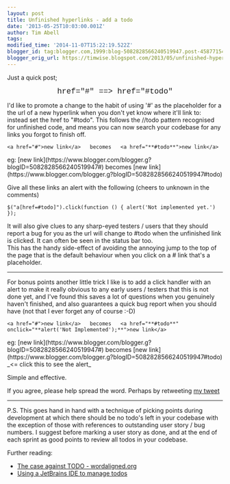 ```yaml
---
layout: post
title: Unfinished hyperlinks - add a todo
date: '2013-05-25T10:03:00.001Z'
author: Tim Abell
tags: 
modified_time: '2014-11-07T15:22:19.522Z'
blogger_id: tag:blogger.com,1999:blog-5082828566240519947.post-4587715440628289713
blogger_orig_url: https://timwise.blogspot.com/2013/05/unfinished-hyperlinks-add-todo.html
---
```


Just a quick post;  

<div style="text-align: center;"><span style="font-family: Courier New, Courier, monospace; font-size: large;">href="#"   ==>   href="#todo"</span></div>

I'd like to promote a change to the habit of using '#' as the placeholder for a the url of a new hyperlink when you don't yet know where it'll link to: instead set the href to "#todo". This follows the //todo pattern recognised for unfinished code, and means you can now search your codebase for any links you forgot to finish off.  

`<a href="#">new link</a>  
   becomes  
<a href="**#todo**">new link</a>`  

<div>eg: [new link](https://www.blogger.com/blogger.g?blogID=5082828566240519947#) becomes [new link](https://www.blogger.com/blogger.g?blogID=5082828566240519947#todo)  

Give all these links an alert with the following (cheers to unknown in the comments)  

`$("a[href=#todo]").click(function () { alert('Not implemented yet.') });`  

</div>

It will also give clues to any sharp-eyed testers / users that they should report a bug for you as the url will change to #todo when the unfinished link is clicked. It can often be seen in the status bar too.  
This has the handy side-effect of avoiding the annoying jump to the top of the page that is the default behaviour when you click on a # link that's a placeholder.  

* * *

<div>For bonus points another little trick I like is to add a click handler with an alert to make it really obvious to any early users / testers that this is not done yet, and I've found this saves a lot of questions when you genuinely haven't finished, and also guarantees a quick bug report when you should have (not that I ever forget any of course :-D)</div>

`<a href="#">new link</a>  
   becomes  
<a href="**#todo**" onclick="**alert('Not Implemented');**">new link</a>`  

<div>eg: [new link](https://www.blogger.com/blogger.g?blogID=5082828566240519947#) becomes [new link](https://www.blogger.com/blogger.g?blogID=5082828566240519947#todo)  _<= click this to see the alert_</div>

Simple and effective.  

If you agree, please help spread the word. Perhaps by retweeting [my tweet](https://twitter.com/tim_abell/status/338235507203002368)  

* * *

P.S. This goes hand in hand with a technique of picking points during development at which there should be no todo's left in your codebase with the exception of those with references to outstanding user story / bug numbers. I suggest before marking a user story as done, and at the end of each sprint as good points to review all todos in your codebase.  

Further reading:  

*   [The case against TODO - wordaligned.org](http://wordaligned.org/articles/todo)
*   [Using a JetBrains IDE to manage todos](http://blog.jetbrains.com/webide/2012/10/managing-todo/)
